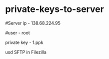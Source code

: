 # private-keys-to-server

#Server ip - 138.68.224.95

#user - root

private key - 1.ppk


usd SFTP in Filezilla
